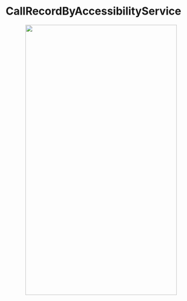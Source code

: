# CallRecordByAccessibilityService
<p align="center">
<img src="https://user-images.githubusercontent.com/26080779/78473416-5254a200-7762-11ea-8af3-7545df5880bb.png" width="400" height="711" />
